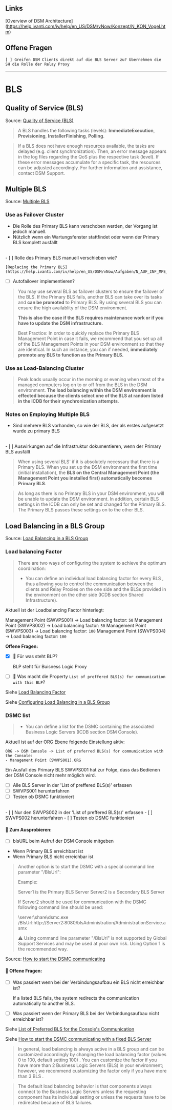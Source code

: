 ## Links

[Overview of DSM Architecture] (https://help.ivanti.com/iv/help/en_US/DSM/vNow/Konzept/N_KON_Vogel.htm)

## Offene Fragen

    [ ] Greifen DSM Clients direkt auf die BLS Server zu? Übernehmen die SH die Rolle der Relay Proxy

---

# BLS

## Quality of Service (BLS)

Source: [Quality of Service (BLS)](https://help.ivanti.com/iv/help/en_US/DSM/vNow/Konzept/N_KON_INF_OBJ_MPT_BL_QoS.htm)

>   A BLS handles the following tasks (levels): __ImmediateExecution__, __Provisioning__, __InstallerFinishing__, __Polling__.

>   If a BLS does not have enough resources available, the tasks are delayed (e.g. client synchronization). Then, an error message appears in the log files regarding the QoS plus the respective task (level). If these error messages accumulate for a specific task, the resources can be adjusted accordingly. For further information and assistance, contact DSM Support.

## Multiple BLS

Source: [Multiple BLS](https://help.ivanti.com/iv/help/en_US/DSM/vNow/Konzept/N_KON_INF_OBJ_MPT_BL_MultipleBLS.htm)

### Use as Failover Cluster

- Die Rolle des Primary BLS kann verschoben werden, der Vorgang ist jedoch manuell.
- Nützlich wenn ein Wartungsfenster stattfindet oder wenn der Primary BLS komplett ausfällt
<br>
- [ ] Rolle des Primary BLS manuell verschieben wie?

    [Replacing the Primary BLS](https://help.ivanti.com/iv/help/en_US/DSM/vNow/Aufgaben/N_AUF_INF_MPE_PrimaryBLStauschen.htm)


- [ ] Autofailover implementieren?

> You may use several BLS as failover clusters to ensure the failover of the BLS. If the Primary BLS fails, another BLS can take over its tasks and __can be promoted__ to Primary BLS. By using several BLS you can ensure the high availablity of the DSM environment.
>
> __This is also the case if the BLS requires maintenance work or if you have to update the DSM infrastructure.__
>
> Best Practice:
> In order to quickly replace the Primary BLS Management Point in case it fails, we recommend that you set up all of the BLS Management Points in your DSM environment so that they are identical. In such an instance, you can if needed, __immediately promote any BLS to function as the Primary BLS.__

### Use as Load-Balancing Cluster

> Peak loads usually occur in the morning or evening when most of the managed computers log on to or off from the BLS in the DSM environment. __The load balancing within the DSM environment is effected because the clients select one of the BLS at random listed in the ICDB for their synchronization attempts__.

### Notes on Employing Multiple BLS

- Sind mehrere BLS vorhanden, so wie der BLS, der als erstes aufgesetzt wurde zu primary BLS
<br>
- [ ] Auswirkungen auf die Infrastruktur dokumentieren, wenn der Primary BLS ausfällt

> When using several BLS' if it is absolutely necessary that there is a Primary BLS. When you set up the DSM environment the first time (initial installation), the __BLS on the Central Management Point (the Management Point you installed first) automatically becomes Primary BLS__.

> As long as there is no Primary BLS in your DSM environment, you will be unable to update the DSM environment.
In addition, certain BLS settings in the ICDB can only be set and changed for the Primary BLS. The Primary BLS passes these settings on to the other BLS.

## Load Balancing in a BLS Group

Source: [Load Balancing in a BLS Group](https://help.ivanti.com/iv/help/en_US/DSM/vNow/Konzept/N_KON_INF_OBJ_MPT_BL_LoadBalancing.htm)

### Load balancing Factor

> There are two ways of configuring the system to achieve the optimum coordination:
> - You can define an individual load balancing factor for every BLS , thus allowing you to control the communication between the clients and Relay Proxies on the one side and the BLSs provided in the environment on the other side (ICDB section Shared Infrastructure).

Aktuell ist der Loadbalancing Factor hinterlegt:

Management Point (SWVPS001) -> Load balancing factor: `50`
Management Point (SWVPS002) -> Load balancing factor: `50`
Management Point (SWVPS003) -> Load balancing factor: `100`
Management Point (SWVPS004) -> Load balancing factor: `100`

__Offene Fragen:__

- [x] 🤔 Für was steht BLP?

    BLP steht für Buisness Logic Proxy

- [ ] 🤔 Was macht die Property `List of preffered BLS(s) for communication with this BLP`?


Siehe [Load Balancing Factor](https://help.ivanti.com/iv/help/en_US/DSM/vNow/Einstellungen/N_CTAB_LoadbalancingFactorBLS.htm)

Siehe [Configuring Load Balancing in a BLS Group](https://help.ivanti.com/iv/help/en_US/DSM/vNow/Aufgaben/N_AUF_INF_MPE_MultiBLSLastverteilungKonfigurieren.htm)

### DSMC list

> - You can define a list for the DSMC containing the associated Business Logic Servers (ICDB section DSM Console).

Aktuell ist auf der ORG Ebene folgende Einstellung aktiv:

    ORG -> DSM Console -> List of preferred BLS(s) for communication with the Console:
    - Management Point (SWVPS001).ORG

Ein Ausfall des Primary BLS SWVPS001 hat zur Folge, dass das Bedienen der DSM Console nicht mehr möglich wird.

- [ ] Alle BLS Server in der 'List of preffered BLS(s)' erfassen
- [ ] SWVPS001 herunterfahren
- [ ] Testen ob DSMC funktioniert
<br>
- [ ] Nur den SWVPS002 in der 'List of preffered BLS(s)' erfassen
- [ ] SWVPS002 herunterfahren
- [ ] Testen ob DSMC funktioniert


#### 👀 Zum Ausprobieren:

- [ ] blsURL beim Aufruf der DSM Console mitgeben

* Wenn Primary BLS erreichbart ist
* Wenn Primary BLS nicht erreichbar ist

>Another option is to start the DSMC with a special command line parameter "/BlsUrl":
>
>Example:
>
>Server1 is the Primary BLS Server
>Server2 is a Secondary BLS Server
>
>If Server2 should be used for communication with the DSMC following command line should be used:
>
>\\server\share\dsmc.exe  /BlsUrl:http://Server2:8080/blsAdministration/AdministrationService.asmx
>
>⚠️ Using command line parameter "/BlsUrl" is not supported by Global Support Services and may be used at your own risk. Using Option 1 is the recommended way.

Source: [How to start the DSMC communicating](https://forums.ivanti.com/s/article/How-to-start-the-DSMC-communicating-with-a-fixed-BLS-server?language=en_US)


#### 🤔 Offene Fragen:

- [ ] Was passiert wenn bei der Verbindungsaufbau ein BLS nicht erreichbar ist?

    If a listed BLS fails, the system redirects the communication automatically to another BLS.

- [ ] Was passiert wenn der Primary BLS bei der Verbindungsaufbau nicht erreichbar ist?

Siehe [List of Preferred BLS for the Console's Communication](https://help.ivanti.com/iv/help/en_US/DSM/vNow/Einstellungen/N_CTAB_SelectedBLSCommunicationDSMC.htm)

Siehe [How to start the DSMC communicating with a fixed BLS Server](https://forums.ivanti.com/s/article/How-to-start-the-DSMC-communicating-with-a-fixed-BLS-server?language=en_US)

> In general, load balancing is always active in a BLS group and can be customized accordingly by changing the load balancing factor (values 0 to 100, default setting 100) . You can customize the factor if you have more than 2 Business Logic Servers (BLS) in your environment; however, we recommend customizing the factor only if you have more than 3 BLS .

> The default load balancing behavior is that components always connect to the Business Logic Servers unless the requesting component has its individual setting or unless the requests have to be redirected because of BLS failures.

